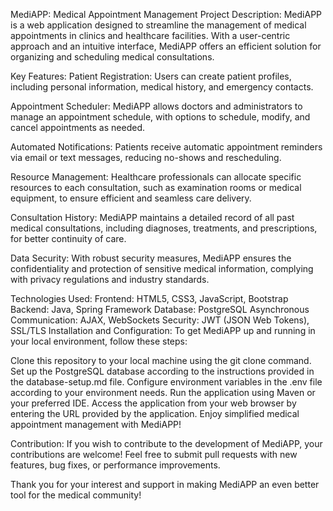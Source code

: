 MediAPP: Medical Appointment Management
Project Description:
MediAPP is a web application designed to streamline the management of medical appointments in clinics and healthcare facilities. With a user-centric approach and an intuitive interface, MediAPP offers an efficient solution for organizing and scheduling medical consultations.

Key Features:
Patient Registration: Users can create patient profiles, including personal information, medical history, and emergency contacts.

Appointment Scheduler: MediAPP allows doctors and administrators to manage an appointment schedule, with options to schedule, modify, and cancel appointments as needed.

Automated Notifications: Patients receive automatic appointment reminders via email or text messages, reducing no-shows and rescheduling.

Resource Management: Healthcare professionals can allocate specific resources to each consultation, such as examination rooms or medical equipment, to ensure efficient and seamless care delivery.

Consultation History: MediAPP maintains a detailed record of all past medical consultations, including diagnoses, treatments, and prescriptions, for better continuity of care.

Data Security: With robust security measures, MediAPP ensures the confidentiality and protection of sensitive medical information, complying with privacy regulations and industry standards.

Technologies Used:
Frontend: HTML5, CSS3, JavaScript, Bootstrap
Backend: Java, Spring Framework
Database: PostgreSQL
Asynchronous Communication: AJAX, WebSockets
Security: JWT (JSON Web Tokens), SSL/TLS
Installation and Configuration:
To get MediAPP up and running in your local environment, follow these steps:

Clone this repository to your local machine using the git clone command.
Set up the PostgreSQL database according to the instructions provided in the database-setup.md file.
Configure environment variables in the .env file according to your environment needs.
Run the application using Maven or your preferred IDE.
Access the application from your web browser by entering the URL provided by the application.
Enjoy simplified medical appointment management with MediAPP!

Contribution:
If you wish to contribute to the development of MediAPP, your contributions are welcome! Feel free to submit pull requests with new features, bug fixes, or performance improvements.

Thank you for your interest and support in making MediAPP an even better tool for the medical community!

